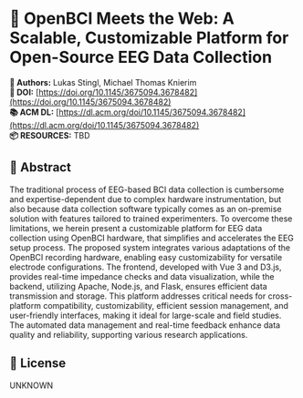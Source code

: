 # 📄 OpenBCI Meets the Web: A Scalable, Customizable Platform for Open-Source EEG Data Collection

**👥 Authors:** Lukas Stingl, Michael Thomas Knierim<br/>
**🔗 DOI:** [https://doi.org/10.1145/3675094.3678482](https://doi.org/10.1145/3675094.3678482)<br/>
**📚 ACM DL:** [https://dl.acm.org/doi/10.1145/3675094.3678482](https://dl.acm.org/doi/10.1145/3675094.3678482)<br/>
**📦 RESOURCES:** TBD

## 📄 Abstract

The traditional process of EEG-based BCI data collection is cumbersome and expertise-dependent due to complex hardware instrumentation, but also because data collection software typically comes as an on-premise solution with features tailored to trained experimenters. To overcome these limitations, we herein present a customizable platform for EEG data collection using OpenBCI hardware, that simplifies and accelerates the EEG setup process. The proposed system integrates various adaptations of the OpenBCI recording hardware, enabling easy customizability for versatile electrode configurations. The frontend, developed with Vue 3 and D3.js, provides real-time impedance checks and data visualization, while the backend, utilizing Apache, Node.js, and Flask, ensures efficient data transmission and storage. This platform addresses critical needs for cross-platform compatibility, customizability, efficient session management, and user-friendly interfaces, making it ideal for large-scale and field studies. The automated data management and real-time feedback enhance data quality and reliability, supporting various research applications.


## 🪪 License

UNKNOWN
